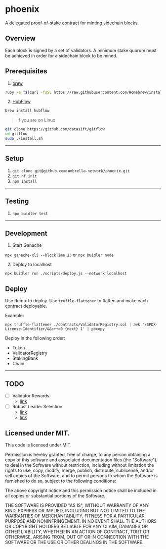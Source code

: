 # phoenix
A delegated proof-of-stake contract for minting sidechain blocks.

## Overview
Each block is signed by a set of validators.
A minimum stake quorum must be achieved in order for a sidechain block to be mined.

## Prerequisites

1. [brew](http://brew.sh)

  ```sh
  ruby -e "$(curl -fsSL https://raw.githubusercontent.com/Homebrew/install/master/install)"
  ```

2. [HubFlow](http://datasift.github.io/gitflow/)

  ```sh
  brew install hubflow
  ```

> If you are on Linux

  ```sh
  git clone https://github.com/datasift/gitflow
  cd gitflow
  sudo ./install.sh
  ```

---

## Setup

1. `git clone git@github.com:umbrella-network/phoenix.git`
2. `git hf init`
3. `npm install`

---

## Testing

1. `npx buidler test`

---

## Development

1. Start Ganache

`npx ganache-cli --blockTime 23` or `npx buidler node`

2. Deploy to localhost

`npx buidler run ./scripts/deploy.js --network localhost`

## Deploy

Use Remix to deploy.
Use `truffle-flattener` to flatten and make each contract deployable.

Example: 

`npx truffle-flattener ./contracts/ValidatorRegistry.sol | awk '/SPDX-License-Identifier/&&c++>0 {next} 1' | pbcopy`

Deploy in the following order:

- Token
- ValidatorRegistry
- StakingBank
- Chain

---

## TODO

- [ ] Validator Rewards
  - [link](https://github.com/umbrella-network/phoenix/pull/1/files#r496632272)
- [ ] Robust Leader Selection 
  - [link](https://github.com/umbrella-network/phoenix/pull/1/files#r496607598)
  - [link](https://github.com/umbrella-network/phoenix/pull/1/files#r495886523)

## Licensed under MIT.

This code is licensed under MIT.

Permission is hereby granted, free of charge, to any person obtaining a copy of this software and associated documentation files (the "Software"), to deal in the Software without restriction, including without limitation the rights to use, copy, modify, merge, publish, distribute, sublicense, and/or sell copies of the Software, and to permit persons to whom the Software is furnished to do so, subject to the following conditions:

The above copyright notice and this permission notice shall be included in all copies or substantial portions of the Software.

THE SOFTWARE IS PROVIDED "AS IS", WITHOUT WARRANTY OF ANY KIND, EXPRESS OR IMPLIED, INCLUDING BUT NOT LIMITED TO THE WARRANTIES OF MERCHANTABILITY, FITNESS FOR A PARTICULAR PURPOSE AND NONINFRINGEMENT. IN NO EVENT SHALL THE AUTHORS OR COPYRIGHT HOLDERS BE LIABLE FOR ANY CLAIM, DAMAGES OR OTHER LIABILITY, WHETHER IN AN ACTION OF CONTRACT, TORT OR OTHERWISE, ARISING FROM, OUT OF OR IN CONNECTION WITH THE SOFTWARE OR THE USE OR OTHER DEALINGS IN THE SOFTWARE.

